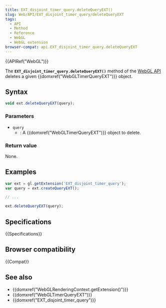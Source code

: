 ```yaml
---
title: EXT_disjoint_timer_query.deleteQueryEXT()
slug: Web/API/EXT_disjoint_timer_query/deleteQueryEXT
tags:
  - API
  - Method
  - Reference
  - WebGL
  - WebGL extension
browser-compat: api.EXT_disjoint_timer_query.deleteQueryEXT
---
```

{{APIRef("WebGL")}}

The **`EXT_disjoint_timer_query.deleteQueryEXT()`** method of
the [WebGL API](/en-US/docs/Web/API/WebGL_API) deletes a given
{{domxref("WebGLTimerQueryEXT")}} object.

## Syntax

```js
void ext.deleteQueryEXT(query);
```

### Parameters

- `query`
  - : A {{domxref("WebGLTimerQueryEXT")}} object to delete.

### Return value

None.

## Examples

```js
var ext = gl.getExtension('EXT_disjoint_timer_query');
var query = ext.createQueryEXT();

// ...

ext.deleteQueryEXT(query);
```

## Specifications

{{Specifications}}

## Browser compatibility

{{Compat}}

## See also

- {{domxref("WebGLRenderingContext.getExtension()")}}
- {{domxref("WebGLTimerQueryEXT")}}
- {{domxref("EXT_disjoint_timer_query")}}
